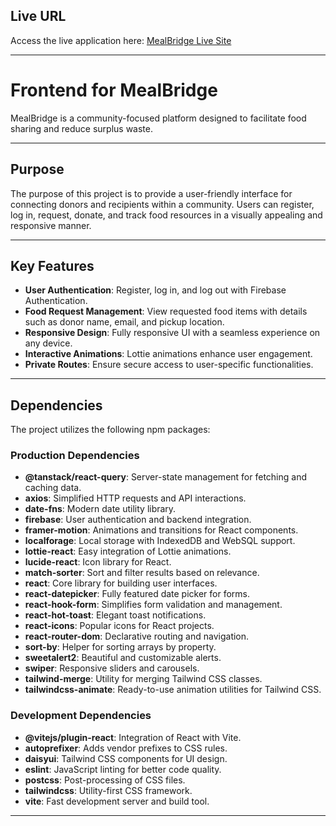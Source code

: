 ## Live URL

Access the live application here: [MealBridge Live Site](https://meal-bridge.web.app)

---

# Frontend for MealBridge  

MealBridge is a community-focused platform designed to facilitate food sharing and reduce surplus waste. 

---

## Purpose

The purpose of this project is to provide a user-friendly interface for connecting donors and recipients within a community. Users can register, log in, request, donate, and track food resources in a visually appealing and responsive manner.

---
  
## Key Features

- **User Authentication**: Register, log in, and log out with Firebase Authentication.
- **Food Request Management**: View requested food items with details such as donor name, email, and pickup location.
- **Responsive Design**: Fully responsive UI with a seamless experience on any device.
- **Interactive Animations**: Lottie animations enhance user engagement.
- **Private Routes**: Ensure secure access to user-specific functionalities.

---

## Dependencies

The project utilizes the following npm packages:  

### Production Dependencies
- **@tanstack/react-query**: Server-state management for fetching and caching data.
- **axios**: Simplified HTTP requests and API interactions.
- **date-fns**: Modern date utility library.
- **firebase**: User authentication and backend integration.
- **framer-motion**: Animations and transitions for React components.
- **localforage**: Local storage with IndexedDB and WebSQL support.
- **lottie-react**: Easy integration of Lottie animations.
- **lucide-react**: Icon library for React.
- **match-sorter**: Sort and filter results based on relevance.
- **react**: Core library for building user interfaces.
- **react-datepicker**: Fully featured date picker for forms.
- **react-hook-form**: Simplifies form validation and management.
- **react-hot-toast**: Elegant toast notifications.
- **react-icons**: Popular icons for React projects.
- **react-router-dom**: Declarative routing and navigation.
- **sort-by**: Helper for sorting arrays by property.
- **sweetalert2**: Beautiful and customizable alerts.
- **swiper**: Responsive sliders and carousels.
- **tailwind-merge**: Utility for merging Tailwind CSS classes.
- **tailwindcss-animate**: Ready-to-use animation utilities for Tailwind CSS.

### Development Dependencies
- **@vitejs/plugin-react**: Integration of React with Vite.
- **autoprefixer**: Adds vendor prefixes to CSS rules.
- **daisyui**: Tailwind CSS components for UI design.
- **eslint**: JavaScript linting for better code quality.
- **postcss**: Post-processing of CSS files.
- **tailwindcss**: Utility-first CSS framework.
- **vite**: Fast development server and build tool.

---

